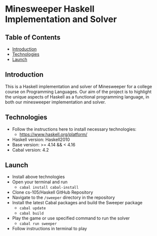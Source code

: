 # Minesweeper Haskell Implementation and Solver

## Table of Contents

* [Introduction](#introduction)
* [Technologies](#technologies)
* [Launch](#launch)

## Introduction
This is a Haskell implementation and solver of Minesweeper for a college course on Programming Languages. Our aim of the project is to highlight the unique aspects of Haskell as a functional programming language, in both our minesweeper implementation and solver. 

## Technologies
* Follow the instructions here to install necessary technologies:
  * https://www.haskell.org/platform/
* Haskell version: Haskell2010
* Base version: >= 4.14 && < 4.16
* Cabal version: 4.2

## Launch
* Install above technologies
* Open your terminal and run 
  * `cabal install cabal-install`
* Clone cs-105/Haskell GitHub Repository
* Navigate to the `/sweeper` directory in the repository
* Install the latest Cabal packages and build the Sweeper package
  * `cabal update`
  * `cabal build`
* Play the game or use specified command to run the solver
  * `cabal run sweeper`
* Follow instructions in terminal to play
